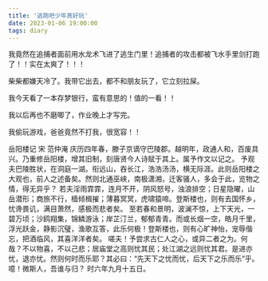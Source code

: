 ```yaml
---
title: '逃跑吧少年真好玩'
date: 2023-01-06 19:00:00
tags: diary
---
```

我竟然在追捕者面前用水龙术飞进了逃生门里！追捕者的攻击都被飞水手里剑打跑了！！实在太爽了！！！

柴柴都嫌天冷了。我带它出去，都不和朋友玩了，它立刻拉屎。

我今天看了一本存梦银行，蛮有意思的！值的一看！！

我以后再也不磨唧了，作业晚上才写完。

我偷玩游戏，爸爸竟然不打我，很宽容！！

岳阳楼记 宋 范仲淹
庆历四年春，滕子京谪守巴陵郡。越明年，政通人和，百废具兴。乃重修岳阳楼，增其旧制，刻唐贤今人诗赋于其上。属予作文以记之。
予观夫巴陵胜状，在洞庭一湖。衔远山，吞长江，浩浩汤汤，横无际涯。此则岳阳楼之大观也，前人之述备矣。然则北通巫峡，南极潇湘，迁客骚人，多会于此，览物之情，得无异乎？
若夫淫雨霏霏，连月不开，阴风怒号，浊浪排空；日星隐曜，山岳潜形；商旅不行，樯倾楫摧；薄暮冥冥，虎啸猿啼。登斯楼也，则有去国怀乡，忧谗畏讥，满目萧然，感极而悲者矣。
至若春和景明，波澜不惊，上下天光，一碧万顷；沙鸥翔集，锦鳞游泳；岸芷汀兰，郁郁青青。而或长烟一空，皓月千里，浮光跃金，静影沉璧，渔歌互答，此乐何极！登斯楼也，则有心旷神怡，宠辱偕忘，把酒临风，其喜洋洋者矣。
嗟夫！予尝求古仁人之心，或异二者之为。何哉？不以物喜，不以己悲；居庙堂之高则忧其民；处江湖之远则忧其君。是进亦忧，退亦忧。然则何时而乐耶？其必曰：“先天下之忧而忧，后天下之乐而乐”乎。噫！微斯人，吾谁与归？
时六年九月十五日。
